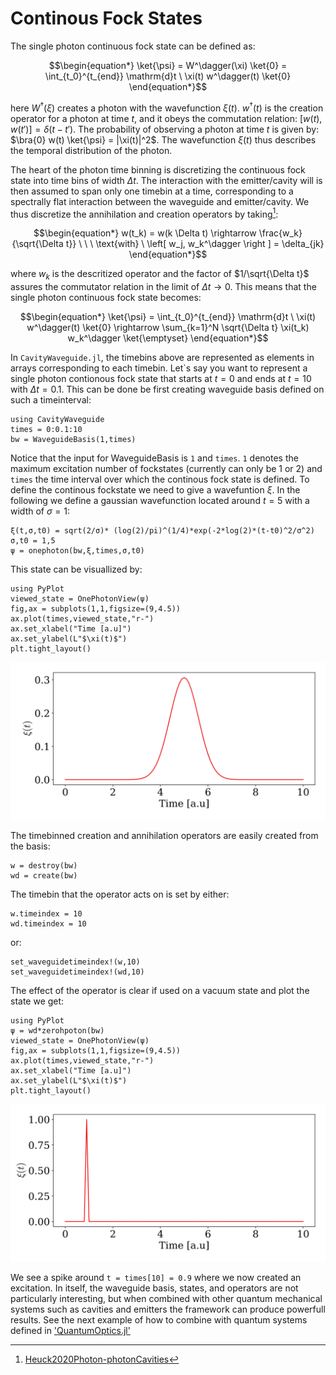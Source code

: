 # Continous Fock States

The single photon continuous fock state can be defined as:

$$\begin{equation*}
    \ket{\psi} = W^\dagger(\xi) \ket{0} = \int_{t_0}^{t_{end}} \mathrm{d}t \ \xi(t) w^\dagger(t) \ket{0}
\end{equation*}$$

here $W^\dagger(\xi)$ creates a photon with the wavefunction $\xi(t)$. $w^\dagger(t)$ is the creation operator for a photon at time $t$, and it obeys the commutation relation: $\left[w(t),w(t')\right ] = \delta(t-t')$. The probability of observing a photon at time $t$ is given by: $\bra{0} w(t) \ket{\psi} = |\xi(t)|^2$. The wavefunction $\xi(t)$ thus describes the temporal distribution of the photon.

The heart of the photon time binning is discretizing the continuous fock state into time bins of width $\Delta t$. The interaction with the emitter/cavity will is then assumed to span only one timebin at a time, corresponding to a spectrally flat interaction between the waveguide and emitter/cavity. We thus discretize the annihilation and creation operators by taking[^1]:

$$\begin{equation*}
    w(t_k) = w(k \Delta t) \rightarrow  \frac{w_k}{\sqrt{\Delta t}} \ \ \  \text{with} \ \left[ w_j, w_k^\dagger \right ] = \delta_{jk}
\end{equation*}$$

where $w_k$ is the descritized operator and the factor of $1/\sqrt{\Delta t}$ assures the commutator relation in the limit of $\Delta t \rightarrow 0$. This means that the single photon continuous fock state becomes:

$$\begin{equation*}
    \ket{\psi} = \int_{t_0}^{t_{end}} \mathrm{d}t \ \xi(t) w^\dagger(t) \ket{0} \rightarrow 
\sum_{k=1}^N \sqrt{\Delta t} \xi(t_k) w_k^\dagger \ket{\emptyset}
\end{equation*}$$

In `CavityWaveguide.jl`, the timebins above are represented as elements in arrays corresponding to each timebin. Let`s say you want to represent a single photon contionous fock state that starts at $t=0$ and ends at $t=10$ with $\Delta t = 0.1$. This can be done be first creating waveguide basis defined on such a timeinterval:

```jldoctest
using CavityWaveguide
times = 0:0.1:10
bw = WaveguideBasis(1,times)
```

Notice that the input for WaveguideBasis is `1` and `times`. `1` denotes the maximum excitation number of fockstates (currently can only be 1 or 2) and `times` the time interval over which the continous fock state is defined. To define the continous fockstate we need to give a wavefuntion $\xi$. In the following we define a gaussian wavefunction located around $t=5$ with a width of $\sigma = 1$:

```jldoctest
ξ(t,σ,t0) = sqrt(2/σ)* (log(2)/pi)^(1/4)*exp(-2*log(2)*(t-t0)^2/σ^2)
σ,t0 = 1,5
ψ = onephoton(bw,ξ,times,σ,t0)
```

This state can be visuallized by:

```jldoctest
using PyPlot
viewed_state = OnePhotonView(ψ)
fig,ax = subplots(1,1,figsize=(9,4.5))
ax.plot(times,viewed_state,"r-")
ax.set_xlabel("Time [a.u]")
ax.set_ylabel(L"$\xi(t)$")
plt.tight_layout()
```
![alt text](one_continous_fockstate.jpg)

The timebinned creation and annihilation operators are easily created from the basis:

```jldoctest
w = destroy(bw)
wd = create(bw)
```

The timebin that the operator acts on is set by either:

```jldoctest
w.timeindex = 10
wd.timeindex = 10
```
 or:

```jldoctest
set_waveguidetimeindex!(w,10)
set_waveguidetimeindex!(wd,10)
```

The effect of the operator is clear if used on a vacuum state and plot the state we get:

```jldoctest
using PyPlot
ψ = wd*zerohpoton(bw)
viewed_state = OnePhotonView(ψ)
fig,ax = subplots(1,1,figsize=(9,4.5))
ax.plot(times,viewed_state,"r-")
ax.set_xlabel("Time [a.u]")
ax.set_ylabel(L"$\xi(t)$")
plt.tight_layout()
```
![alt text](created_onephoton_continous_fockstate.jpg)

We see a spike around `t = times[10] = 0.9` where we now created an excitation. In itself, the waveguide basis, states, and operators are not particularly interesting, but when combined with other quantum mechanical systems such as cavities and emitters the framework can produce powerfull results. See the next example of how to combine with quantum systems defined in ['QuantumOptics.jl'](https://qojulia.org/)




[^1]: [Heuck2020Photon-photonCavities](@cite)